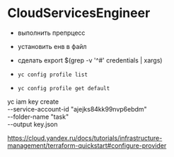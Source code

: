 # CloudServicesEngineer

- выполнить препрцесс
- установить енв в файл
- сделать export $(grep -v '^#' credentials | xargs)

- ```yc config profile list```
- ```yc config profile get default```

yc iam key create \
--service-account-id "ajejks84kk99nvp6ebdm" \
--folder-name "task" \
--output key.json

https://cloud.yandex.ru/docs/tutorials/infrastructure-management/terraform-quickstart#configure-provider